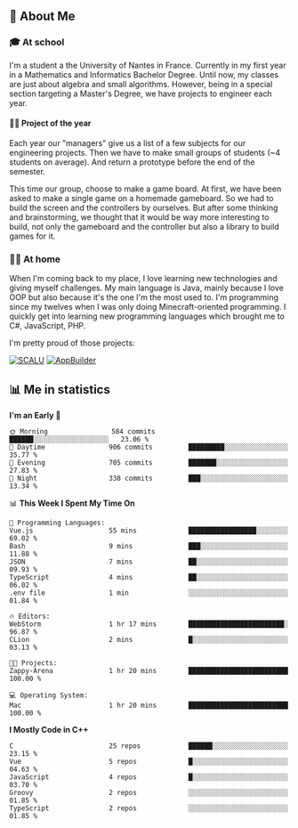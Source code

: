## 👀 About Me

### 🎓 At school

I'm a student a the University of Nantes in France. Currently in my first year in a Mathematics and Informatics Bachelor Degree. Until now, my classes are just about algebra and small algorithms. However, being in a special section targeting a Master's Degree, we have projects to engineer each year. 

#### 🔧🔬 Project of the year

Each year our "managers" give us a list of a few subjects for our engineering projects. Then we have to make small groups of students (~4 students on average). And return a prototype before the end of the semester.

This time our group, choose to make a game board. At first, we have been asked to make a single game on a homemade gameboard. So we had to build the screen and the controllers by ourselves. 
But after some thinking and brainstorming, we thought that it would be way more interesting to build, not only the gameboard and the controller but also a library to build games for it.

### 👨‍💻 At home

When I'm coming back to my place, I love learning new technologies and giving myself challenges. My main language is Java, mainly because I love OOP but also because it's the one I'm the most used to. I'm programming since my twelves when I was only doing Minecraft-oriented programming.  I quickly get into learning new programming languages which brought me to C#, JavaScript, PHP. 

I'm pretty proud of those projects:

[![SCALU](https://github-readme-stats.vercel.app/api/pin?username=renardfute&repo=SCALU)](https://github.com/renardfute/scalu)
[![AppBuilder](https://github-readme-stats.vercel.app/api/pin?username=pulsedev2&repo=AppBuilder)](https://github.com/pulsedev2/AppBuilder)

## 📊 Me in statistics
<!--START_SECTION:waka-->
**I'm an Early 🐤** 

```text
🌞 Morning                584 commits         ██████░░░░░░░░░░░░░░░░░░░   23.06 % 
🌆 Daytime                906 commits         █████████░░░░░░░░░░░░░░░░   35.77 % 
🌃 Evening                705 commits         ███████░░░░░░░░░░░░░░░░░░   27.83 % 
🌙 Night                  338 commits         ███░░░░░░░░░░░░░░░░░░░░░░   13.34 % 
```


📊 **This Week I Spent My Time On** 

```text
💬 Programming Languages: 
Vue.js                   55 mins             █████████████████░░░░░░░░   69.02 % 
Bash                     9 mins              ███░░░░░░░░░░░░░░░░░░░░░░   11.88 % 
JSON                     7 mins              ██░░░░░░░░░░░░░░░░░░░░░░░   09.93 % 
TypeScript               4 mins              ██░░░░░░░░░░░░░░░░░░░░░░░   06.02 % 
.env file                1 min               ░░░░░░░░░░░░░░░░░░░░░░░░░   01.84 % 

🔥 Editors: 
WebStorm                 1 hr 17 mins        ████████████████████████░   96.87 % 
CLion                    2 mins              █░░░░░░░░░░░░░░░░░░░░░░░░   03.13 % 

🐱‍💻 Projects: 
Zappy-Arena              1 hr 20 mins        █████████████████████████   100.00 % 

💻 Operating System: 
Mac                      1 hr 20 mins        █████████████████████████   100.00 % 
```

**I Mostly Code in C++** 

```text
C                        25 repos            ██████░░░░░░░░░░░░░░░░░░░   23.15 % 
Vue                      5 repos             █░░░░░░░░░░░░░░░░░░░░░░░░   04.63 % 
JavaScript               4 repos             █░░░░░░░░░░░░░░░░░░░░░░░░   03.70 % 
Groovy                   2 repos             ░░░░░░░░░░░░░░░░░░░░░░░░░   01.85 % 
TypeScript               2 repos             ░░░░░░░░░░░░░░░░░░░░░░░░░   01.85 % 
```




<!--END_SECTION:waka-->
